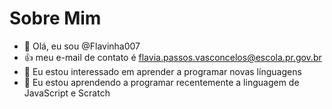 # Sobre Mim
- 👋 Olá, eu sou @Flavinha007
- :+1: meu e-mail de contato é flavia.passos.vasconcelos@escola.pr.gov.br 
- 👀 Eu estou interessado em aprender a programar novas línguagens 
- 🌱 Eu estou aprendendo a programar recentemente a linguagem de JavaScript e Scratch 

<!---
Flavinha007/Flavinha007 is a ✨ special ✨ repository because its `README.md` (this file) appears on your GitHub profile.
You can click the Preview link to take a look at your changes.
--->
